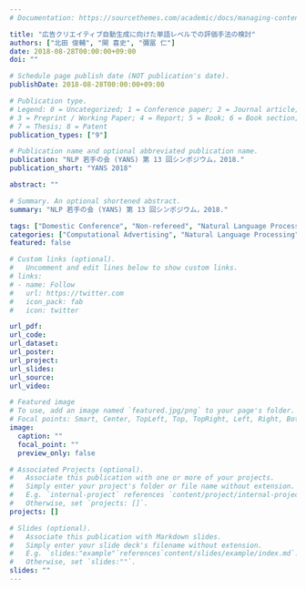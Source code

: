 ```yaml
---
# Documentation: https://sourcethemes.com/academic/docs/managing-content/

title: "広告クリエイティブ自動生成に向けた単語レベルでの評価手法の検討"
authors: ["北田 俊輔", "関 喜史", "彌冨 仁"]
date: 2018-08-28T00:00:00+09:00
doi: ""

# Schedule page publish date (NOT publication's date).
publishDate: 2018-08-28T00:00:00+09:00

# Publication type.
# Legend: 0 = Uncategorized; 1 = Conference paper; 2 = Journal article;
# 3 = Preprint / Working Paper; 4 = Report; 5 = Book; 6 = Book section;
# 7 = Thesis; 8 = Patent
publication_types: ["9"]

# Publication name and optional abbreviated publication name.
publication: "NLP 若手の会 (YANS) 第 13 回シンポジウム，2018."
publication_short: "YANS 2018"

abstract: ""

# Summary. An optional shortened abstract.
summary: "NLP 若手の会 (YANS) 第 13 回シンポジウム，2018."

tags: ["Domestic Conference", "Non-refereed", "Natural Language Processing", "Computational Advertising", "Gunosy", "YANS"]
categories: ["Computational Advertising", "Natural Language Processing"]
featured: false

# Custom links (optional).
#   Uncomment and edit lines below to show custom links.
# links:
# - name: Follow
#   url: https://twitter.com
#   icon_pack: fab
#   icon: twitter

url_pdf:
url_code:
url_dataset:
url_poster:
url_project:
url_slides:
url_source:
url_video:

# Featured image
# To use, add an image named `featured.jpg/png` to your page's folder.
# Focal points: Smart, Center, TopLeft, Top, TopRight, Left, Right, BottomLeft, Bottom, BottomRight.
image:
  caption: ""
  focal_point: ""
  preview_only: false

# Associated Projects (optional).
#   Associate this publication with one or more of your projects.
#   Simply enter your project's folder or file name without extension.
#   E.g. `internal-project` references `content/project/internal-project/index.md`.
#   Otherwise, set `projects: []`.
projects: []

# Slides (optional).
#   Associate this publication with Markdown slides.
#   Simply enter your slide deck's filename without extension.
#   E.g. `slides:"example"`references`content/slides/example/index.md`.
#   Otherwise, set `slides:""`.
slides: ""
---
```

